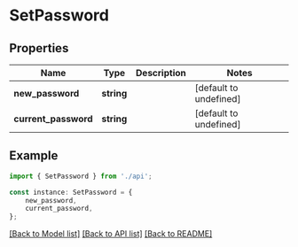 # SetPassword


## Properties

Name | Type | Description | Notes
------------ | ------------- | ------------- | -------------
**new_password** | **string** |  | [default to undefined]
**current_password** | **string** |  | [default to undefined]

## Example

```typescript
import { SetPassword } from './api';

const instance: SetPassword = {
    new_password,
    current_password,
};
```

[[Back to Model list]](../README.md#documentation-for-models) [[Back to API list]](../README.md#documentation-for-api-endpoints) [[Back to README]](../README.md)
